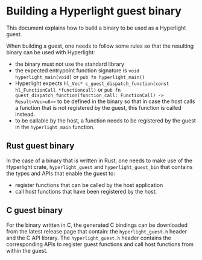 # Building a Hyperlight guest binary

This document explains how to build a binary to be used as a Hyperlight guest.

When building a guest, one needs to follow some rules so that the resulting
binary can be used with Hyperlight:
- the binary must not use the standard library
- the expected entrypoint function signature is `void hyperlight_main(void)` or
  `pub fn hyperlight_main()`
- Hyperlight expects 
  `hl_Vec* c_guest_dispatch_function(const hl_FunctionCall *functioncall)` or
  `pub fn guest_dispatch_function(function_call: FunctionCall) -> Result<Vec<u8>>`
  to be defined in the binary so that in case the host calls a function that is
  not registered by the guest, this function is called instead.
- to be callable by the host, a function needs to be registered by the guest in
  the `hyperlight_main` function.

## Rust guest binary

In the case of a binary that is written in Rust, one needs to make use of the
Hyperlight crate, `hyperlight_guest` and `hyperlight_guest_bin` that contains the types and APIs that enable
the guest to:
- register functions that can be called by the host application
- call host functions that have been registered by the host.

## C guest binary

For the binary written in C, the generated C bindings can be downloaded from the
latest release page that contain: the `hyperlight_guest.h` header and the
C API library.
The `hyperlight_guest.h` header contains the corresponding APIs to register
guest functions and call host functions from within the guest.
